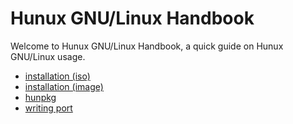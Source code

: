 # Hunux GNU/Linux Handbook

Welcome to Hunux GNU/Linux Handbook, a quick guide on Hunux GNU/Linux usage.

- [installation (iso)](./book/install_from_iso.md)
- [installation (image)](./book/install_from_stage_image.md)
- [hunpkg](./book/hunpkg.md)
- [writing port](./book/writing_port.md)

